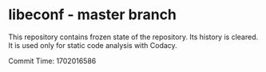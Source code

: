 # libeconf - master branch

This repository contains frozen state of the repository.
Its history is cleared. It is used only for static code
analysis with Codacy.

Commit Time: 1702016586